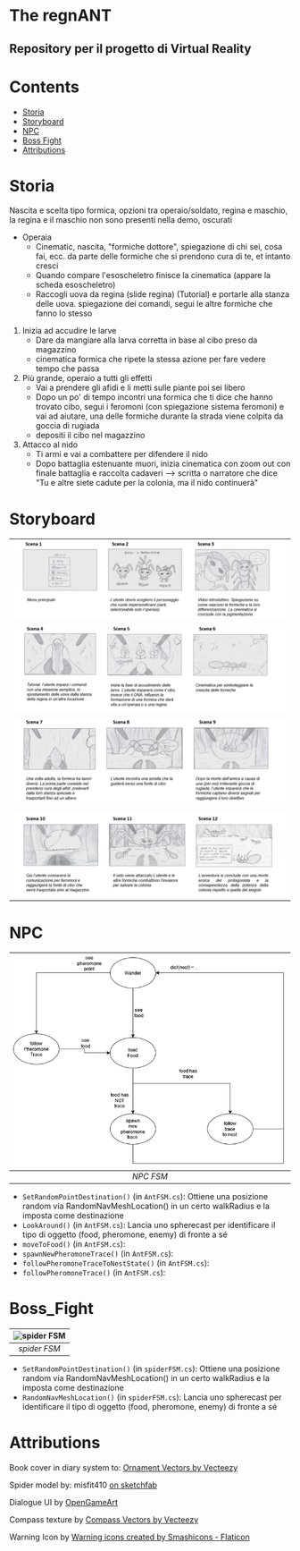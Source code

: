 # The regnANT
## Repository per il progetto di Virtual Reality
# Contents

- [Storia](#Storia)
- [Storyboard](#Storyboard)
- [NPC](#NPC)
- [Boss Fight](#Boss_Fight)
- [Attributions](#Attributions)


# Storia
Nascita e scelta tipo formica, opzioni tra operaio/soldato, regina e maschio, la regina e il maschio non sono presenti nella demo, oscurati

* Operaia
    * Cinematic, nascita, "formiche dottore", spiegazione di chi sei, cosa fai, ecc. da parte delle formiche che si prendono cura di te, et intanto cresci
    * Quando compare l'esoscheletro finisce la cinematica (appare la scheda esoscheletro)
    * Raccogli uova da regina (slide regina) (Tutorial) e portarle alla stanza delle uova. spiegazione dei comandi, segui le altre formiche che fanno lo stesso
1. Inizia ad accudire le larve
    * Dare da mangiare alla larva corretta in base al cibo preso da magazzino
    * cinematica formica che ripete la stessa azione per fare vedere tempo che passa
2. Più grande, operaio a tutti gli effetti
    * Vai a prendere gli afidi e li metti sulle piante poi sei libero
    * Dopo un po' di tempo incontri una formica che ti dice che hanno trovato cibo, segui i feromoni (con spiegazione sistema feromoni) e vai ad aiutare, una delle formiche durante la strada viene colpita da goccia di rugiada
    * depositi il cibo nel magazzino
3. Attacco al nido
    * Ti armi e vai a combattere per difendere il nido
    * Dopo battaglia estenuante muori, inizia cinematica con zoom out con finale battaglia e raccolta cadaveri --> scritta o narratore che dice "Tu e altre siete cadute per la colonia, ma il nido continuerà"

# Storyboard
||
|:-----------------------------------------:|
| ![S1](/ReadmeImages/Storyboard1.png "s1") |
| ![S2](/ReadmeImages/Storyboard2.png "s2") |
| ![S3](/ReadmeImages/Storyboard3.png "s3") |
| ![S4](/ReadmeImages/Storyboard4.png "s4") |


# NPC
| ![NPC FSM](/ReadmeImages/NPCFSM.png "NPC FSM") |
|:----------------------------------------------:|
|                   *NPC FSM*                    |

- `SetRandomPointDestination()` (in `AntFSM.cs`): Ottiene una posizione random via RandomNavMeshLocation() in un certo walkRadius e la imposta come destinazione
- `LookAround()` (in `AntFSM.cs`): Lancia uno spherecast per identificare il tipo di oggetto (food, pheromone, enemy) di fronte a sé
- `moveToFood()` (in `AntFSM.cs`): 
- `spawnNewPheromoneTrace()` (in `AntFSM.cs`): 
- `followPheromoneTraceToNestState()` (in `AntFSM.cs`): 
- `followPheromoneTrace()` (in `AntFSM.cs`): 

# Boss_Fight

| ![spider FSM](/ReadmeImages/spiderFSM.png "spider FSM") |
|:----------------------------------------------:|
|                   *spider FSM*                    |

- `SetRandomPointDestination()` (in `spiderFSM.cs`): Ottiene una posizione random via RandomNavMeshLocation() in un certo walkRadius e la imposta come destinazione
- `RandomNavMeshLocation()` (in `spiderFSM.cs`): Lancia uno spherecast per identificare il tipo di oggetto (food, pheromone, enemy) di fronte a sé

# Attributions

Book cover in diary system to: <a href="https://www.vecteezy.com/free-vector/ornament">Ornament Vectors by Vecteezy</a>

Spider model by: misfit410 <a href="https://skfb.ly/6BGpt"> on sketchfab</a>

Dialogue UI by <a href="https://opengameart.org/content/ui-pack-buttons-and-dialogue">OpenGameArt</a>

Compass texture by <a href="https://www.vecteezy.com/free-vector/compass">Compass Vectors by Vecteezy</a>

Warning Icon by  <a href="https://www.flaticon.com/free-icons/warning" title="warning icons">Warning icons created by Smashicons - Flaticon</a>
